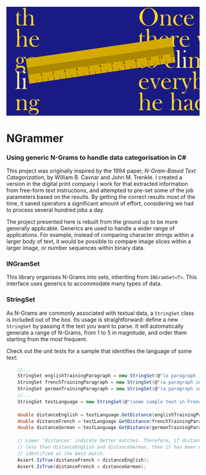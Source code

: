 ![NGrammer](https://github.com/michaelmcmullin/ngram-categorisation/blob/master/Assets/ngrammer.png?raw=true)

# NGrammer
### Using generic N-Grams to handle data categorisation in C#
This project was originally inspired by the 1994 paper, *N-Gram-Based Text
Categorization*, by William B. Cavnar and John M. Trenkle. I created a version
in the digital print company I work for that extracted information from
free-form text instructions, and attempted to pre-set some of the job parameters
based on the results. By getting the correct results most of the time, it
saved operators a significant amount of effort, considering we had to process
several hundred jobs a day.

The project presented here is rebuilt from the ground up to be more generally
applicable. Generics are used to handle a wider range of applications. For
example, instead of comparing character strings within a larger body of text,
it would be possible to compare image slices within a larger image, or number
sequences within binary data.

### INGramSet
This library organises N-Grams into sets, inheriting from `INGramSet<T>`. This
interface uses generics to accommodate many types of data.

### StringSet
As N-Grams are commonly associated with textual data, a `StringSet` class is
included out of the box. Its usage is straightforward: define a new `StringSet`
by passing it the text you want to parse. It will automatically generate a range
of N-Grams, from 1 to 5 in magnitude, and order them starting from the most
frequent.

Check out the unit tests for a sample that identifies the language of some text:

```c#
    //...
    StringSet englishTrainingParagraph = new StringSet(@"(a paragraph in English)");
    StringSet frenchTrainingParagraph = new StringSet(@"(a paragraph in French)");
    StringSet germanTrainingParagraph = new StringSet(@"(a paragraph in German)");
    //...
    StringSet testLanguage = new StringSet(@"(some sample text in French)");

    double distanceEnglish = testLanguage.GetDistance(englishTrainingParagraph);
    double distanceFrench = testLanguage.GetDistance(frenchTrainingParagraph);
    double distanceGerman = testLanguage.GetDistance(germanTrainingParagraph);
    
    // Lower 'distances' indicate better matches. Therefore, if distanceFrench is
    // less than distanceEnglish and distanceGerman, then it has been correctly
    // identified as the best match.
    Assert.IsTrue(distanceFrench < distanceEnglish);
    Assert.IsTrue(distanceFrench < distanceGerman);
```
